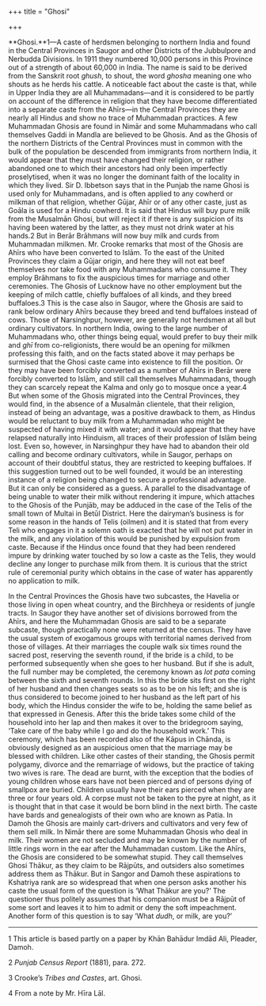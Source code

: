 +++
title = "Ghosi"

+++



**Ghosi.**1—A caste of herdsmen belonging to northern India and found in the Central Provinces in Saugor and other Districts of the Jubbulpore and Nerbudda Divisions. In 1911 they numbered 10,000 persons in this Province out of a strength of about 60,000 in India. The name is said to be derived from the Sanskrit root *ghush*, to shout, the word *ghosha* meaning one who shouts as he herds his cattle. A noticeable fact about the caste is that, while in Upper India they are all Muhammadans—and it is considered to be partly on account of the difference in religion that they have become differentiated into a separate caste from the Ahīrs—in the Central Provinces they are nearly all Hindus and show no trace of Muhammadan practices. A few Muhammadan Ghosis are found in Nimār and some Muhammadans who call themselves Gaddi in Mandla are believed to be Ghosis. And as the Ghosis of the northern Districts of the Central Provinces must in common with the bulk of the population be descended from immigrants from northern India, it would appear that they must have changed their religion, or rather abandoned one to which their ancestors had only been imperfectly proselytised, when it was no longer the dominant faith of the locality in which they lived. Sir D. Ibbetson says that in the Punjab the name Ghosi is used only for Muhammadans, and is often applied to any cowherd or milkman of that religion, whether Gūjar, Ahīr or of any other caste, just as Goāla is used for a Hindu cowherd. It is said that Hindus will buy pure milk from the Musalmān Ghosi, but will reject it if there is any suspicion of its having been watered by the latter, as they must not drink water at his hands.2 But in Berār Brāhmans will now buy milk and curds from Muhammadan milkmen. Mr. Crooke remarks that most of the Ghosis are Ahīrs who have been converted to Islām. To the east of the United Provinces they claim a Gūjar origin, and here they will not eat beef themselves nor take food with any Muhammadans who consume it. They employ Brāhmans to fix the auspicious times for marriage and other ceremonies. The Ghosis of Lucknow have no other employment but the keeping of milch cattle, chiefly buffaloes of all kinds, and they breed buffaloes.3 This is the case also in Saugor, where the Ghosis are said to rank below ordinary Ahīrs because they breed and tend buffaloes instead of cows. Those of Narsinghpur, however, are generally not herdsmen at all but ordinary cultivators. In northern India, owing to the large number of Muhammadans who, other things being equal, would prefer to buy their milk and *ghī* from co-religionists, there would be an opening for milkmen professing this faith, and on the facts stated above it may perhaps be surmised that the Ghosi caste came into existence to fill the position. Or they may have been forcibly converted as a number of Ahīrs in Berār were forcibly converted to Islām, and still call themselves Muhammadans, though they can scarcely repeat the Kalma and only go to mosque once a year.4 But when some of the Ghosis migrated into the Central Provinces, they would find, in the absence of a Musalmān clientele, that their religion, instead of being an advantage, was a positive drawback to them, as Hindus would be reluctant to buy milk from a Muhammadan who might be suspected of having mixed it with water; and it would appear that they have relapsed naturally into Hinduism, all traces of their profession of Islām being lost. Even so, however, in Narsinghpur they have had to abandon their old calling and become ordinary cultivators, while in Saugor, perhaps on account of their doubtful status, they are restricted to keeping buffaloes. If this suggestion turned out to be well founded, it would be an interesting instance of a religion being changed to secure a professional advantage. But it can only be considered as a guess. A parallel to the disadvantage of being unable to water their milk without rendering it impure, which attaches to the Ghosis of the Punjāb, may be adduced in the case of the Telis of the small town of Multai in Betūl District. Here the dairyman’s business is for some reason in the hands of Telis \(oilmen\) and it is stated that from every Teli who engages in it a solemn oath is exacted that he will not put water in the milk, and any violation of this would be punished by expulsion from caste. Because if the Hindus once found that they had been rendered impure by drinking water touched by so low a caste as the Telis, they would decline any longer to purchase milk from them. It is curious that the strict rule of ceremonial purity which obtains in the case of water has apparently no application to milk.

In the Central Provinces the Ghosis have two subcastes, the Havelia or those living in open wheat country, and the Birchheya or residents of jungle tracts. In Saugor they have another set of divisions borrowed from the Ahīrs, and here the Muhammadan Ghosis are said to be a separate subcaste, though practically none were returned at the census. They have the usual system of exogamous groups with territorial names derived from those of villages. At their marriages the couple walk six times round the sacred post, reserving the seventh round, if the bride is a child, to be performed subsequently when she goes to her husband. But if she is adult, the full number may be completed, the ceremony known as *lot pata* coming between the sixth and seventh rounds. In this the bride sits first on the right of her husband and then changes seats so as to be on his left; and she is thus considered to become joined to her husband as the left part of his body, which the Hindus consider the wife to be, holding the same belief as that expressed in Genesis. After this the bride takes some child of the household into her lap and then makes it over to the bridegroom saying, ‘Take care of the baby while I go and do the household work.’ This ceremony, which has been recorded also of the Kāpus in Chānda, is obviously designed as an auspicious omen that the marriage may be blessed with children. Like other castes of their standing, the Ghosis permit polygamy, divorce and the remarriage of widows, but the practice of taking two wives is rare. The dead are burnt, with the exception that the bodies of young children whose ears have not been pierced and of persons dying of smallpox are buried. Children usually have their ears pierced when they are three or four years old. A corpse must not be taken to the pyre at night, as it is thought that in that case it would be born blind in the next birth. The caste have bards and genealogists of their own who are known as Patia. In Damoh the Ghosis are mainly cart-drivers and cultivators and very few of them sell milk. In Nimār there are some Muhammadan Ghosis who deal in milk. Their women are not secluded and may be known by the number of little rings worn in the ear after the Muhammadan custom. Like the Ahīrs, the Ghosis are considered to be somewhat stupid. They call themselves Ghosi Thākur, as they claim to be Rājpūts, and outsiders also sometimes address them as Thākur. But in Sangor and Damoh these aspirations to Kshatriya rank are so widespread that when one person asks another his caste the usual form of the question is ‘What Thākur are you?’ The questioner thus politely assumes that his companion must be a Rājpūt of some sort and leaves it to him to admit or deny the soft impeachment. Another form of this question is to say ‘What *dudh*, or milk, are you?’



* * *

1 This article is based partly on a paper by Khān Bahādur Imdād Ali, Pleader, Damoh.

2 *Punjab Census Report* \(1881\), para. 272.

3 Crooke’s *Tribes and Castes*, art. Ghosi.

4 From a note by Mr. Hīra Lāl.




